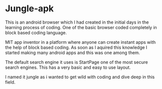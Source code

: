 # Jungle-apk
This is an android browser which I had created in the initial days in the learning process of coding.
One of the basic browser coded completely in block based coding language.

MIT app inventor in a platform where anyone can create instant apps with the help of block based coding.
As soon as I aquired this knowledge I started making many android apps and this was one among them.

The default search engine it uses is StartPage one of the most secure search engines.
This has a very basic and easy to use layout.

I named it jungle as i wanted to get wild with coding and dive deep in this field.
